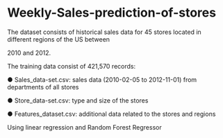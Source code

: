 # Weekly-Sales-prediction-of-stores
The dataset consists of historical sales data for 45 stores located in different regions of the US between 

2010 and 2012.

The training data consist of 421,570 records:

● Sales_data-set.csv: sales data (2010-02-05 to 2012-11-01) from departments of all stores

● Store_data-set.csv: type and size of the stores

● Features_dataset.csv: additional data related to the stores and regions


Using linear regression and Random Forest Regressor 
